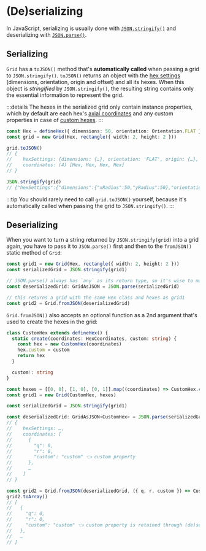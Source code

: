 # (De)serializing

In JavaScript, serializing is usually done with [`JSON.stringify()`](https://developer.mozilla.org/en-US/docs/Web/JavaScript/Reference/Global_Objects/JSON/stringify) and deserializing with [`JSON.parse()`](https://developer.mozilla.org/en-US/docs/Web/JavaScript/Reference/Global_Objects/JSON/parse).

## Serializing

`Grid` has a `toJSON()` method that's **automatically called** when passing a grid to `JSON.stringify()`. `toJSON()` returns an object with the [hex settings](/api/interfaces/HexSettings) (dimensions, orientation, origin and offset) and all its hexes. When this object is *stringified* by `JSON.stringify()`, the resulting string contains only the essential information to represent the grid.

:::details
The hexes in the serialized grid only contain instance properties, which by default are each hex's [axial coordinates](/api/interfaces/AxialCoordinates) and any custom properties in case of [custom hexes](/guide/custom-hexes).
:::

```typescript
const Hex = defineHex({ dimensions: 50, orientation: Orientation.FLAT })
const grid = new Grid(Hex, rectangle({ width: 2, height: 2 }))

grid.toJSON()
// {
//    hexSettings: {dimensions: {…}, orientation: 'FLAT', origin: {…}, offset: -1}
//    coordinates: (4) [Hex, Hex, Hex, Hex]
// }

JSON.stringify(grid)
// {"hexSettings":{"dimensions":{"xRadius":50,"yRadius":50},"orientation":"FLAT","origin":{"x":0,"y":0},"offset":-1},"coordinates":[{"q":0,"r":0},{"q":1,"r":0},{"q":0,"r":1},{"q":1,"r":1}]}
```

:::tip
You should rarely need to call `grid.toJSON()` yourself, because it's automatically called when passing the grid to `JSON.stringify()`.
:::

## Deserializing

When you want to turn a string returned by `JSON.stringify(grid)` into a grid again, you have to pass it to `JSON.parse()` first and then to the `fromJSON()` static method of `Grid`:

```typescript
const grid1 = new Grid(Hex, rectangle({ width: 2, height: 2 }))
const serializedGrid = JSON.stringify(grid1)

// JSON.parse() always has `any` as its return type, so it's wise to manually type it
const deserializedGrid: GridAsJSON = JSON.parse(serializedGrid)

// this returns a grid with the same Hex class and hexes as grid1
const grid2 = Grid.fromJSON(deserializedGrid)
```

`Grid.fromJSON()` also accepts an optional function as a 2nd argument that's used to create the hexes in the grid:

```typescript
class CustomHex extends defineHex() {
  static create(coordinates: HexCoordinates, custom: string) {
    const hex = new CustomHex(coordinates)
    hex.custom = custom
    return hex
  }

  custom!: string
}

const hexes = [[0, 0], [1, 0], [0, 1]].map((coordinates) => CustomHex.create(coordinates as HexCoordinates, 'custom'))
const grid1 = new Grid(CustomHex, hexes)

const serializedGrid = JSON.stringify(grid1)

const deserializedGrid: GridAsJSON<CustomHex> = JSON.parse(serializedGrid)
// {
//    hexSettings: …,
//    coordinates: [
//      {
//        "q": 0,
//        "r": 0,
//        "custom": "custom" 👈 custom property
//      },
//      …
//    ]
// }

const grid2 = Grid.fromJSON(deserializedGrid, ({ q, r, custom }) => CustomHex.create([q, r], custom))
grid2.toArray()
// [
//   {
//     "q": 0,
//     "r": 0,
//     "custom": "custom" 👈 custom property is retained through (de)serialization
//   },
//   …
// ]
```
